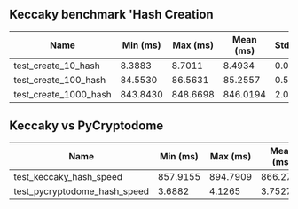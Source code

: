 ## Keccaky benchmark 'Hash Creation

| Name                  | Min (ms) | Max (ms) | Mean (ms) | StdDev | Median (ms) | IQR    | Outliers | OPS      | Rounds | Iterations |
| --------------------- | -------- | -------- | --------- | ------ | ----------- | ------ | -------- | -------- | ------ | ---------- |
| test_create_10_hash   | 8.3883   | 8.7011   | 8.4934    | 0.0503 | 8.4906      | 0.0685 | 30;1     | 117.7381 | 116    | 1          |
| test_create_100_hash  | 84.5530  | 86.5631  | 85.2557   | 0.5772 | 85.1105     | 0.6593 | 3;1      | 11.7294  | 12     | 1          |
| test_create_1000_hash | 843.8430 | 848.6698 | 846.0194  | 2.0771 | 845.2499    | 3.5452 | 2;0      | 1.1820   | 5      | 1          |

## Keccaky vs PyCryptodome

| Name                         | Min (ms) | Max (ms) | Mean (ms) | StdDev  | Median (ms) | IQR     | Outliers | OPS      | Rounds | Iterations |
| ---------------------------- | -------- | -------- | --------- | ------- | ----------- | ------- | -------- | -------- | ------ | ---------- |
| test_keccaky_hash_speed      | 857.9155 | 894.7909 | 866.2707  | 15.9735 | 859.9450    | 10.5708 | 1;1      | 1.1544   | 5      | 1          |
| test_pycryptodome_hash_speed | 3.6882   | 4.1265   | 3.7527    | 0.0517  | 3.7383      | 0.0202  | 15;25    | 266.4735 | 246    | 1          |
